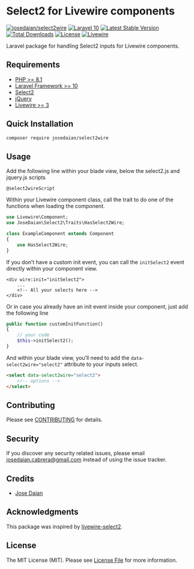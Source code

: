 # Select2 for Livewire components

[![josedaian/select2wire](https://img.shields.io/static/v1?label=Packagist&message=josedaian/select2wire&color=blue&logo=packagist&logoColor=white)](https://packagist.org/packages/josedaian/select2wire)
[![Laravel 10](https://img.shields.io/badge/Laravel-10-orange.svg)](http://laravel.com)
[![Latest Stable Version](https://img.shields.io/packagist/v/josedaian/select2wire.svg)](https://packagist.org/packages/josedaian/select2wire)
[![Total Downloads](https://poser.pugx.org/josedaian/select2wire/downloads.png)](https://packagist.org/packages/josedaian/select2wire)
[![License](https://img.shields.io/github/license/mashape/apistatus.svg)](https://packagist.org/packages/josedaian/select2wire)
[![Livewire](https://img.shields.io/static/v1?label=Livewire&message=3.0&color=fb70a9&style=flat-square)](https://laravel-livewire.com)

Laravel package for handling Select2 inputs for Livewire components.

## Requirements
- [PHP >= 8.1](http://php.net/)
- [Laravel Framework >= 10](https://github.com/laravel/framework)
- [Select2](https://select2.org)
- [jQuery](https://jquery.com/)
- [Livewire >= 3](https://laravel-livewire.com)

## Quick Installation

```bash
composer require josedaian/select2wire
```

## Usage
Add the following line within your blade view, below the select2.js and jquery.js scripts

```blade
@select2wireScript
```

Within your Livewire component class, call the trait to do one of the functions when loading the component.

```php
use Livewire\Component;
use JoseDaian\Select2\Traits\HasSelect2Wire;

class ExampleComponent extends Component
{
    use HasSelect2Wire;
}
```

If you don’t have a custom init event, you can call the `initSelect2` event directly within your component view.
```blade
<div wire:init="initSelect2">
    ...
    <!-- All your selects here -->
</div>
```

Or in case you already have an init event inside your component, just add the following line
```php
public function customInitFunction()
{
    // your code
    $this->initSelect2();
}
```

And within your blade view, you’ll need to add the `data-select2wire="select2"` attribute to your inputs select.
```html
<select data-select2wire="select2">
    <!-- options -->
</select>
```

## Contributing

Please see [CONTRIBUTING](https://github.com/josedaian/select2wire/blob/master/.github/CONTRIBUTING.md) for details.

## Security

If you discover any security related issues, please email [josedaian.cabrera@gmail.com](mailto:josedaian.cabrera@gmail.com) instead of using the issue tracker.

## Credits

- [Jose Daian](https://github.com/josedaian)

## Acknowledgments

This package was inspired by [livewire-select2](https://github.com/Pharaonic/livewire-select2).


## License

The MIT License (MIT). Please see [License File](https://github.com/josedaian/select2wire/LICENSE) for more information.
